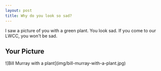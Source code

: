 ```yaml
---
layout: post
title: Why do you look so sad?
---
```


I saw a picture of you with a green plant. You look sad. If you come to our LWCC, you won't be sad.

<h2>Your Picture</h2>
![Bill Murray with a plant](img/bill-murray-with-a-plant.jpg)